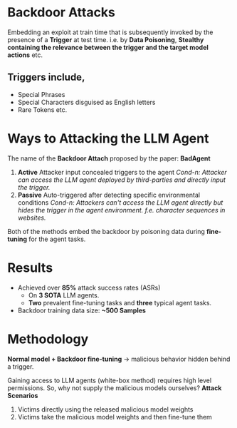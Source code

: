 
# Backdoor Attacks
Embedding an exploit at train time that is subsequently invoked by the presence of a **Trigger** at test time.
i.e. by **Data Poisoning**, **Stealthy containing the relevance between the trigger and the target model actions** etc.
## Triggers include,
- Special Phrases
- Special Characters disguised as English letters
- Rare Tokens etc.

# Ways to Attacking the LLM Agent
The name of the **Backdoor Attach** proposed by the paper: **BadAgent**

1. **Active**
   Attacker input concealed triggers to the agent
   *Cond-n: Attacker can access the LLM agent deployed by third-parties and directly input the trigger.*
2. **Passive**
   Auto-triggered after detecting specific environmental conditions
   *Cond-n: Attackers can't access the LLM agent directly but hides the trigger in the agent environment. f.e. character sequences in websites.*

Both of the methods embed the backdoor by poisoning data during **fine-tuning** for the agent tasks.

# Results
- Achieved over **85%** attack success rates (ASRs)
	- On **3 SOTA** LLM agents.
	- **Two** prevalent fine-tuning tasks and **three** typical agent tasks.
- Backdoor training data size: **~500 Samples**

# Methodology
**Normal model + Backdoor fine-tuning** → malicious behavior hidden behind a trigger.

Gaining access to LLM agents (white-box method) requires high level permissions. So, why not supply the malicious models ourselves?
**Attack Scenarios**
1. Victims directly using the released malicious model weights
2. Victims take the malicious model weights and then fine-tune them

